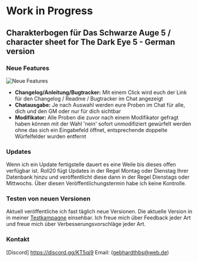 # Work in Progress

## Charakterbogen für Das Schwarze Auge 5 / character sheet for The Dark Eye 5 - German version

### Neue Features

![Neue Features](https://i.imgur.com/GpYN42a.png)
 * **Changelog/Anleitung/Bugtracker:** Mit einem Click wird euch der Link für den Changelog / Readme / Bugtracker im Chat angezeigt
 * **Chatausgabe:** Je nach Auswahl werden eure Proben im Chat für alle, dich und den GM oder nur für dich sichtbar
 * **Modifikator:** Alle Proben die zuvor nach einem Modifikator gefragt haben können mit der Wahl 'nein' sofort unmodifiziert gewürfelt werden ohne das sich ein Eingabefeld öffnet, entsprechende doppelte Würfelfelder wurden entfernt

### Updates

Wenn ich ein Update fertigstelle dauert es eine Weile bis dieses offen verfügbar ist. Roll20 fügt Updates in der Regel Montag oder Dienstag Ihrer Datenbank hinzu und veröffentlicht diese dann in der Regel Dienstags oder Mittwochs. Über diesen Veröffentlichungstermin habe ich keine Kontrolle.


### Testen von neuen Versionen

Aktuell veröffentliche ich fast täglich neue Versionen. Die aktuelle Version in in meiner [Testkampagne](https://app.roll20.net/join/1206379/qP-T_Q) einsehbar. Ich freue mich über Feedback jeder Art und freue mich über Verbesserungsvorschläge jeder Art.

### Kontakt

[Discord] https://discord.gg/KT5qj9
Email: (gebhardthbs@web.de)
